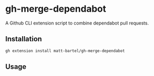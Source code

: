 # gh-merge-dependabot

A Github CLI extension script to combine dependabot pull requests.

## Installation

```bash
gh extension install matt-bartel/gh-merge-dependabot
```

## Usage
